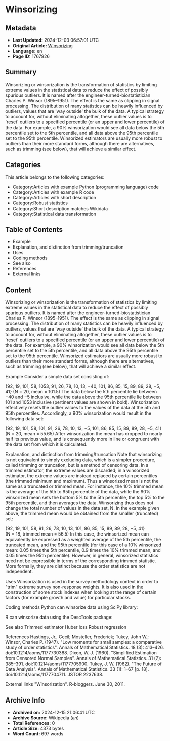# Winsorizing

## Metadata
- **Last Updated:** 2024-12-03 06:57:01 UTC
- **Original Article:** [Winsorizing](https://en.wikipedia.org/wiki/Winsorizing)
- **Language:** en
- **Page ID:** 1767926

## Summary
Winsorizing or winsorization is the transformation of statistics by limiting extreme values in the statistical data to reduce the effect of possibly spurious outliers. It is named after the engineer-turned-biostatistician Charles P. Winsor (1895–1951). The effect is the same as clipping in signal processing.
The distribution of many statistics can be heavily influenced by outliers, values that are 'way outside' the bulk of the data. A typical strategy to account for, without eliminating altogether, these outlier values is to 'reset' outliers to a specified percentile (or an upper and lower percentile) of the data.  For example, a 90% winsorization would see all data below the 5th percentile set to the 5th percentile, and all data above the 95th percentile set to the 95th percentile. Winsorized estimators are usually more robust to outliers than their more standard forms, although there are alternatives, such as trimming (see below), that will achieve a similar effect.

## Categories
This article belongs to the following categories:

- Category:Articles with example Python (programming language) code
- Category:Articles with example R code
- Category:Articles with short description
- Category:Robust statistics
- Category:Short description matches Wikidata
- Category:Statistical data transformation

## Table of Contents

- Example
- Explanation, and distinction from trimming/truncation
- Uses
- Coding methods
- See also
- References
- External links

## Content

Winsorizing or winsorization is the transformation of statistics by limiting extreme values in the statistical data to reduce the effect of possibly spurious outliers. It is named after the engineer-turned-biostatistician Charles P. Winsor (1895–1951). The effect is the same as clipping in signal processing.
The distribution of many statistics can be heavily influenced by outliers, values that are 'way outside' the bulk of the data. A typical strategy to account for, without eliminating altogether, these outlier values is to 'reset' outliers to a specified percentile (or an upper and lower percentile) of the data.  For example, a 90% winsorization would see all data below the 5th percentile set to the 5th percentile, and all data above the 95th percentile set to the 95th percentile. Winsorized estimators are usually more robust to outliers than their more standard forms, although there are alternatives, such as trimming (see below), that will achieve a similar effect.

Example
Consider a simple data set consisting of:

{92, 19, 101, 58, 1053, 91, 26, 78, 10, 13, −40, 101, 86, 85, 15, 89, 89, 28, −5, 41}
(N = 20, mean = 101.5)
The data below the 5th percentile lie between −40 and −5 inclusive, while the data above the 95th percentile lie between 101 and 1053 inclusive (pertinent values are shown in bold). Winsorization effectively resets the outlier values to the values of the data at the 5th and 95th percentiles.  Accordingly, a 90% winsorization would result in the following data set:

{92, 19, 101, 58, 101, 91, 26, 78, 10, 13, −5, 101, 86, 85, 15, 89, 89, 28, −5, 41}
(N = 20, mean = 55.65)
After winsorization the mean has dropped to nearly half its previous value, and is consequently more in line or congruent with the data set from which it is calculated.

Explanation, and distinction from trimming/truncation
Note that winsorizing is not equivalent to simply excluding data, which is a simpler procedure, called trimming or truncation, but is a method of censoring data.
In a trimmed estimator, the extreme values are discarded; in a winsorized estimator, the extreme values are instead replaced by certain percentiles (the trimmed minimum and maximum).
Thus a winsorized mean is not the same as a truncated or trimmed mean. For instance, the 10% trimmed mean is the average of the 5th to 95th percentile of the data, while the 90% winsorized mean sets the bottom 5% to the 5th percentile, the top 5% to the 95th percentile, and then averages the data.  Winsorizing thus does not change the total number of values in the data set, N.  In the example given above, the trimmed mean would be obtained from the smaller (truncated) set:

{92, 19, 101, 58,       91, 26, 78, 10, 13,       101, 86, 85, 15, 89, 89, 28, −5, 41}      
(N = 18, trimmed mean = 56.5)
In this case, the winsorized mean can equivalently be expressed as a weighted average of the 5th percentile, the truncated mean, and the 95th percentile (for this case of a 10% winsorized mean: 0.05 times the 5th percentile, 0.9 times the 10% trimmed mean, and 0.05 times the 95th percentile). However, in general, winsorized statistics need not be expressible in terms of the corresponding trimmed statistic.
More formally, they are distinct because the order statistics are not independent.

Uses
Winsorization is used in the survey methodology context in order to "trim" extreme survey non-response weights.
It is also used in the construction of some stock indexes when looking at the range of certain factors (for example growth and value) for particular stocks.

Coding methods
Python can winsorize data using SciPy library:

R can winsorize data using the DescTools package:

See also
Trimmed estimator
Huber loss
Robust regression

References
Hastings, Jr., Cecil; Mosteller, Frederick; Tukey, John W.; Winsor, Charles P. (1947). "Low moments for small samples: a comparative study of order statistics". Annals of Mathematical Statistics. 18 (3): 413–426. doi:10.1214/aoms/1177730388.
Dixon, W. J. (1960). "Simplified Estimation from Censored Normal Samples". Annals of Mathematical Statistics. 31 (2): 385–391. doi:10.1214/aoms/1177705900.
Tukey, J. W. (1962). "The Future of Data Analysis". Annals of Mathematical Statistics. 33 (1): 1–67 [p. 18]. doi:10.1214/aoms/1177704711. JSTOR 2237638.

External links
"Winsorization". R-bloggers. June 30, 2011.

## Archive Info
- **Archived on:** 2024-12-15 21:06:41 UTC
- **Archive Source:** Wikipedia (_en_)
- **Total References:** 0
- **Article Size:** 4373 bytes
- **Word Count:** 697 words
